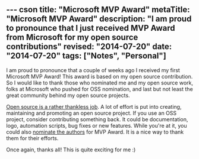 --- cson
title: "Microsoft MVP Award"
metaTitle: "Microsoft MVP Award"
description: "I am proud to pronounce that I just received MVP Award from Microsoft for my open source contributions"
revised: "2014-07-20"
date: "2014-07-20"
tags: ["Notes", "Personal"]
---

I am proud to pronounce that a couple of weeks ago I received my first Microsoft MVP Award! This award is based on my open source contribution. So I would like to thank those who nominated me and my open source work, folks at Microsoft who pushed for OSS nomination, and last but not least the great community behind my open source projects.

[Open source is a rather thankless job](http://www.hanselman.com/blog/OpenSourceIsAThanklessJobWeDoItAnyway.aspx). A lot of effort is put into creating, maintaining and promoting an open source project. If you use an OSS project, consider contributing something back. It could be documentation, logo, automation scripts, bug fixes or new features. While you're at it, you could also [nominate the authors](http://mvp.microsoft.com/en-us/nominate-an-mvp.aspx) for MVP Award. It is a nice way to thank them for their efforts. 

Once again, thanks all! This is quite exciting for me :)